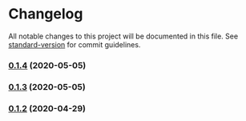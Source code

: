# Changelog

All notable changes to this project will be documented in this file. See [standard-version](https://github.com/conventional-changelog/standard-version) for commit guidelines.

### [0.1.4](https://github.com/lemon-sour/node-log-rotate/compare/v0.1.3...v0.1.4) (2020-05-05)

### [0.1.3](https://github.com/lemon-sour/node-log-rotate/compare/v0.1.2...v0.1.3) (2020-05-05)

### [0.1.2](https://github.com/lemon-sour/node-log-rotate/compare/v0.1.1...v0.1.2) (2020-04-29)
